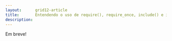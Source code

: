 ```yaml
---
layout:      grid12-article
title:       Entendendo o uso de require(), require_once, include() e include_once()
description: 
---
```


Em breve!
